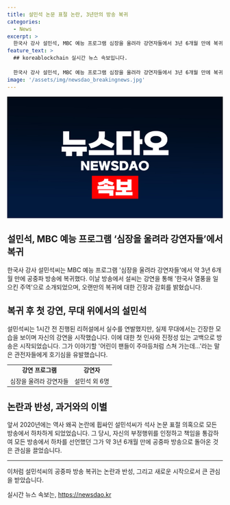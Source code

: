 ```yaml
---
title: 설민석 논문 표절 논란, 3년만의 방송 복귀
categories:
  - News
excerpt: >
  한국사 강사 설민석, MBC 예능 프로그램 심장을 울려라 강연자들에서 3년 6개월 만에 복귀. 첫 방송에서 강연 전 리허설 실수를 자신감을 되찾은 모습과 공개적으로 용서를 구하는 모습을 보였다. 논문 표절 논란 후 사과하고 방송 중단한 그가 이제는 강연으로 온전히 돌아왔음을 보여준다.
feature_text: >
  ## koreablockchain 실시간 뉴스 속보입니다.

  한국사 강사 설민석, MBC 예능 프로그램 심장을 울려라 강연자들에서 3년 6개월 만에 복귀. 첫 방송에서 강연 전 리허설 실수를 자신감을 되찾은 모습과 공개적으로 용서를 구하는 모습을 보였다. 논문 표절 논란 후 사과하고 방송 중단한 그가 이제는 강연으로 온전히 돌아왔음을 보여준다.
image: '/assets/img/newsdao_breakingnews.jpg'
---
```


<p><img src="/assets/img/newsdao_breakingnews.jpg" alt="koreablockchain 속보" /></p>

<h2 data-ke-size="size26">설민석, MBC 예능 프로그램 ‘심장을 울려라 강연자들’에서 복귀</h2>

<p data-ke-size="size16">한국사 강사 설민석씨는 MBC 예능 프로그램 '심장을 울려라 강연자들'에서 약 3년 6개월 만에 공중파 방송에 복귀했다. 이날 방송에서 설씨는 강연을 통해 '한국사 열풍을 일으킨 주역'으로 소개되었으며, 오랜만의 복귀에 대한 긴장과 감회를 밝혔습니다.</p>

<h2 data-ke-size="size24">복귀 후 첫 강연, 무대 위에서의 설민석</h2>

<p data-ke-size="size16">설민석씨는 1시간 전 진행된 리허설에서 실수를 연발했지만, 실제 무대에서는 긴장한 모습을 보이며 자신의 강연을 시작했습니다. 이에 대한 첫 인사와 진정성 있는 고백으로 방송은 시작되었습니다. 그가 이야기할 '어린이 팬들이 주마등처럼 스쳐 가는데...'라는 말은 관전자들에게 호기심을 유발했습니다.</p>

<table>
  <tr>
    <td style="text-align: center; height: 17px;"><b>강연 프로그램</b></td>
    <td style="text-align: center; height: 17px;"><b>강연자</b></td>
  </tr>
  <tr>
    <td style="text-align: center; height: 17px;">심장을 울려라 강연자들</td>
    <td style="text-align: center; height: 17px;">설민석 외 6명</td>
  </tr>
</table>

<h2 data-ke-size="size24">논란과 반성, 과거와의 이별</h2>

<p data-ke-size="size16">앞서 2020년에는 역사 왜곡 논란에 휩싸인 설민석씨가 석사 논문 표절 의혹으로 모든 방송에서 하차하게 되었었습니다. 그 당시, 자신의 부정행위를 인정하고 책임을 통감하여 모든 방송에서 하차를 선언했던 그가 약 3년 6개월 만에 공중파 방송으로 돌아온 것은 관심을 끌었습니다.</p>

<hr>

<p data-ke-size="size16">이처럼 설민석씨의 공중파 방송 복귀는 논란과 반성, 그리고 새로운 시작으로서 큰 관심을 받았습니다.</p>
실시간 뉴스 속보는, <a href="https://newsdao.kr" rel="dofollow">https://newsdao.kr</a>


